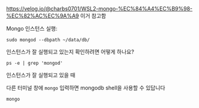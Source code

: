 https://velog.io/@charbs0701/WSL2-mongo-%EC%84%A4%EC%B9%98-%EC%82%AC%EC%9A%A9
이거 참고함

Mongo 인스턴스 실행:

```shell
sudo mongod --dbpath ~/data/db/
```

인스턴스가 잘 실행되고 있는지 확인하려면 어떻게 하나요?

```shell
ps -e | grep 'mongod'
```

인스턴스가 잘 실행되고 있을 때

다른 터미널 창에 `mongo` 입력하면 mongodb shell을 사용할 수 있답니다

```shell
mongo
```


